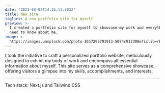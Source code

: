 ```yaml
---
date: '2023-08-02T14:15:11.703Z'
title: New site
tagline: A new portfolio site for myself
preview: >-
  I created a portfolio site for myself to showcase my work and everything you
  need to know about me.
image: >-
  https://images.unsplash.com/photo-1657295791913-5074c912398e?ixlib=rb-1.2.1&ixid=MnwxMjA3fDB8MHxwaG90by1wYWdlfHx8fGVufDB8fHx8&auto=format&fit=crop&w=996&q=80
---
```

I took the initiative to craft a personalized portfolio website, meticulously designed to exhibit my body of work and encompass all essential information about myself. This site serves as a comprehensive showcase, offering visitors a glimpse into my skills, accomplishments, and interests.
___

Tech stack: Next.js and Tailwind CSS
